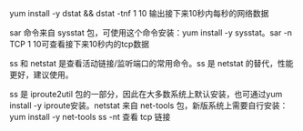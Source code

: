yum install -y dstat && dstat -tnf 1 10 输出接下来10秒内每秒的网络数据

sar 命令来自 sysstat 包，可使用这个命令安装：yum install -y sysstat。sar -n TCP 1 10可查看接下来10秒内的tcp数据

ss 和 netstat 是查看活动链接/监听端口的常用命令。ss 是 netstat 的替代，性能更好，建议使用。

ss 是 iproute2util 包的一部分，因此在大多数系统上默认安装，也可通过yum install -y iproute安装。netstat 来自 net-tools 包，新版系统上需要自行安装：yum install -y net-tools
ss -nt 查看 tcp 链接
